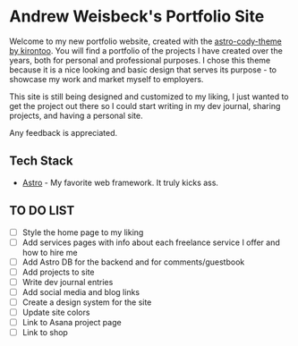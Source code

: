 # Andrew Weisbeck's Portfolio Site

Welcome to my new portfolio website, created with the [astro-cody-theme by kirontoo](https://github.com/kirontoo/astro-theme-cody). You will find a portfolio of the projects I have created over the years, both for personal and professional purposes. I chose this theme because it is a nice looking and basic design that serves its purpose - to showcase my work and market myself to employers.

This site is still being designed and customized to my liking, I just wanted to get the project out there so I could start writing in my dev journal, sharing projects, and having a personal site. 

Any feedback is appreciated.

## Tech Stack

- [Astro](https://astro.build) - My favorite web framework. It truly kicks ass.

## TO DO LIST 

- [ ] Style the home page to my liking
- [ ] Add services pages with info about each freelance service I offer and how to hire me
- [ ] Add Astro DB for the backend and for comments/guestbook
- [ ] Add projects to site
- [ ] Write dev journal entries
- [ ] Add social media and blog links
- [ ] Create a design system for the site
- [ ] Update site colors
- [ ] Link to Asana project page
- [ ] Link to shop